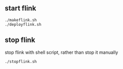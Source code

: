## start flink
```shell
./makeflink.sh
./deployflink.sh
```
## stop flink
stop flink with shell script, rather than stop it manually
```shell
./stopflink.sh
```
